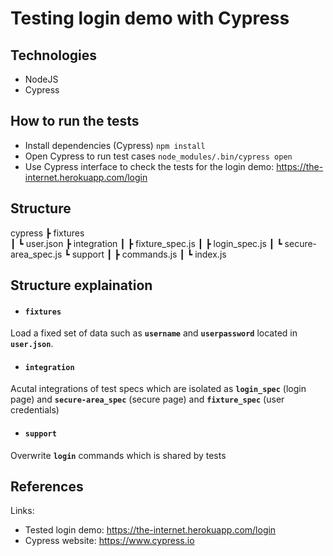 # Testing login demo with Cypress
## Technologies
-  NodeJS
-  Cypress

## How to run the tests
- Install dependencies (Cypress) `npm install`
- Open Cypress to run test cases `node_modules/.bin/cypress open`
- Use Cypress interface to check the tests for the login demo: https://the-internet.herokuapp.com/login

## Structure
cypress
 ┣ fixtures        
 ┃ ┗ user.json
 ┣ integration
 ┃ ┣ fixture_spec.js
 ┃ ┣ login_spec.js
 ┃ ┗ secure-area_spec.js
 ┗ support
 ┃ ┣ commands.js
 ┃ ┗ index.js


## Structure explaination
- #### **`fixtures`** 
Load a fixed set of data such as **`username`** and **`userpassword`** located in **`user.json`**.
- #### **`integration`** 
Acutal integrations of test specs which are isolated as **`login_spec`** (login page) and **`secure-area_spec`** (secure page) and **`fixture_spec`** (user credentials)
- #### **`support`** 
Overwrite **`login`** commands which is shared by tests

## References
Links:
- Tested login demo: https://the-internet.herokuapp.com/login
- Cypress website: https://www.cypress.io
